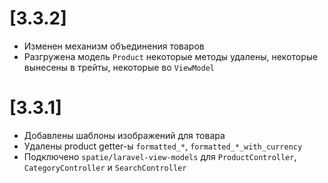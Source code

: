 # [3.3.2]
- Изменен механизм объединения товаров
- Разгружена модель `Product` некоторые методы удалены, некоторые вынесены в трейты, некоторые во `ViewModel`

# [3.3.1]
- Добавлены шаблоны изображений для товара
- Удалены product getter-ы `formatted_*`, `formatted_*_with_currency`
- Подключено `spatie/laravel-view-models` для `ProductController`, `CategoryController` и `SearchController`
